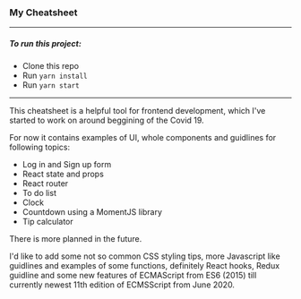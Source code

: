 ### My Cheatsheet
---

##### To run this project:
* Clone this repo
* Run `yarn install`
* Run `yarn start`
---

This cheatsheet is a helpful tool for frontend development, which I've started to work on around beggining of the Covid 19.

For now it contains examples of UI, whole components and guidlines for following topics:

* Log in and Sign up form
* React state and props
* React router
* To do list
* Clock
* Countdown using a MomentJS library
* Tip calculator

There is more planned in the future.

I'd like to add some not so common CSS styling tips, more Javascript like guidlines and examples of some functions, definitely React hooks, Redux guidline and some new features of ECMAScript from ES6 (2015) till currently newest 11th edition of ECMSScript from June 2020.
